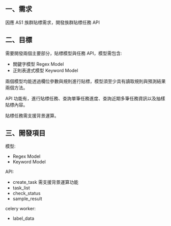 ## 一、需求

因應 AS1 族群貼標需求，開發族群貼標任務 API

## 二、目標

需要開發兩個主要部分，貼標模型與任務 API，模型需包含: 

+ 關鍵字模型 Regex Model
+ 正則表達式模型 Keyword Model

兩個模型均能透過欄位參數與規則進行貼標，模型須至少具有讀取規則與預測結果兩個方法。

API 功能有，進行貼標任務、查詢單筆任務進度、查詢近期多筆任務資訊以及抽樣貼標內容。

貼標任務需支援背景運算。

## 三、開發項目

模型: 

+ Regex Model
+ Keyword Model

API:

+ create_task 需支援背景運算功能
+ task_list
+ check_status
+ sample_result

celery worker:

+ label_data
